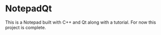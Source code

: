 # NotepadQt

This is a Notepad built with C++ and Qt along with a tutorial. For now this project is complete.
